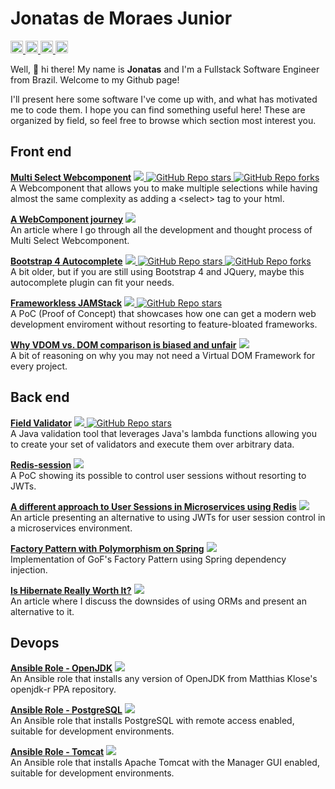 # Jonatas de Moraes Junior

<a href="https://www.linkedin.com/in/jonatas-de-moraes-junior">
  <img src="https://img.shields.io/badge/-Jonatas%20de%20Moraes%20Junior-blue?style=for-the-badge&logo=Linkedin&logoColor=white" style="height:20px"/>
</a>
<a href="https://dev.to/honatas">
  <img src="https://img.shields.io/badge/-Honatas-black?style=for-the-badge&logo=dev.to&logoColor=white" style="height:20px"/>
</a>
<a href="mailto:jmoraes@gmail.com">
  <img src="https://img.shields.io/badge/-jmoraes@gmail.com-red?style=for-the-badge&logo=Gmail&logoColor=white&link=mailto:jmoraes@gmail.com" style="height:20px"/>
</a>
<a href="https://github.com/honatas/?tab=follow">
  <img src="https://img.shields.io/github/followers/honatas?label=Follow&style=social" style="height:20px"/>
</a>
  
Well, 👋 hi there! My name is **Jonatas** and I'm a Fullstack Software Engineer from Brazil. Welcome to my Github page!  

I'll present here some software I've come up with, and what has motivated me to code them. I hope you can find something useful here! These are organized by field, so feel free to browse which section most interest you.

## Front end

[**Multi Select Webcomponent**](https://github.com/Honatas/multi-select-webcomponent)
<a href="https://www.npmjs.com/package/@honatas/multi-select-webcomponent">
  <img src="https://img.shields.io/badge/-↗-CB3837?style=plastic&logo=npm&logoColor=white"/>
</a>
<a href="https://github.com/Honatas/multi-select-webcomponent">
  <img alt="GitHub Repo stars" src="https://img.shields.io/github/stars/honatas/multi-select-webcomponent?style=social">
  <img alt="GitHub Repo forks" src="https://img.shields.io/github/forks/honatas/multi-select-webcomponent?style=social&label=Fork">
</a>  
A Webcomponent that allows you to make multiple selections while having almost the same complexity as adding a \<select\> tag to your html.  

[**A WebComponent journey**](https://dev.to/honatas/a-webcomponent-journey-1kma)
<a href="https://dev.to/honatas/a-webcomponent-journey-1kma">
  <img src="https://img.shields.io/badge/-↗-black?style=plastic&logo=dev.to&logoColor=white"/>
</a>  
An article where I go through all the development and thought process of Multi Select Webcomponent.  

[**Bootstrap 4 Autocomplete**](https://github.com/Honatas/bootstrap-4-autocomplete)
<a href="https://www.npmjs.com/package/bootstrap-4-autocomplete">
  <img src="https://img.shields.io/badge/-↗-CB3837?style=plastic&logo=npm&logoColor=white"/>
</a>
<a href="https://github.com/Honatas/bootstrap-4-autocomplete">
  <img alt="GitHub Repo stars" src="https://img.shields.io/github/stars/honatas/bootstrap-4-autocomplete?style=social">
  <img alt="GitHub Repo forks" src="https://img.shields.io/github/forks/honatas/bootstrap-4-autocomplete?style=social&label=Fork">
</a>  
A bit older, but if you are still using Bootstrap 4 and JQuery, maybe this autocomplete plugin can fit your needs.  

[**Frameworkless JAMStack**](https://github.com/Honatas/frameworkless-jamstack)
<a href="https://github.com/Honatas/frameworkless-jamstack">
  <img src="https://img.shields.io/badge/-↗-navy?style=plastic&logo=github&logoColor=white"/>
</a>
<a href="https://github.com/Honatas/frameworkless-jamstack">
  <img alt="GitHub Repo stars" src="https://img.shields.io/github/stars/honatas/frameworkless-jamstack?style=social">
</a>  
A PoC (Proof of Concept) that showcases how one can get a modern web development enviroment without resorting to feature-bloated frameworks.

[**Why VDOM vs. DOM comparison is biased and unfair**](https://dev.to/honatas/why-vdom-vs-dom-comparison-is-biased-and-unfair-471m)
<a href="https://dev.to/honatas/why-vdom-vs-dom-comparison-is-biased-and-unfair-471m">
  <img src="https://img.shields.io/badge/-↗-black?style=plastic&logo=dev.to&logoColor=white"/>
</a>  
A bit of reasoning on why you may not need a Virtual DOM Framework for every project.  


## Back end

[**Field Validator**](https://github.com/Honatas/field-validator)
<a href="https://github.com/Honatas/field-validator">
  <img src="https://img.shields.io/badge/-↗-navy?style=plastic&logo=github&logoColor=white"/>
</a>
<a href="https://github.com/Honatas/field-validator">
  <img alt="GitHub Repo stars" src="https://img.shields.io/github/stars/honatas/field-validator?style=social">
</a>  
A Java validation tool that leverages Java's lambda functions allowing you to create your set of validators and execute them over arbitrary data.  

[**Redis-session**](https://github.com/Honatas/redis-session)
<a href="https://github.com/Honatas/redis-session">
  <img src="https://img.shields.io/badge/-↗-navy?style=plastic&logo=github&logoColor=white"/>
</a>  
A PoC showing its possible to control user sessions without resorting to JWTs.

[**A different approach to User Sessions in Microservices using Redis**](https://dev.to/honatas/a-different-approach-to-user-sessions-in-microservices-5bpi)
<a href="https://dev.to/honatas/a-different-approach-to-user-sessions-in-microservices-5bpi">
  <img src="https://img.shields.io/badge/-↗-black?style=plastic&logo=dev.to&logoColor=white"/>
</a>  
An article presenting an alternative to using JWTs for user session control in a microservices environment.  

[**Factory Pattern with Polymorphism on Spring**](https://dev.to/honatas/factory-pattern-with-polymorphism-on-spring-47e)
<a href="https://dev.to/honatas/factory-pattern-with-polymorphism-on-spring-47e">
  <img src="https://img.shields.io/badge/-↗-black?style=plastic&logo=dev.to&logoColor=white"/>
</a>  
Implementation of GoF's Factory Pattern using Spring dependency injection.  

[**Is Hibernate Really Worth It?**](https://dev.to/honatas/is-hibernate-really-worth-it-1cmi)
<a href="https://dev.to/honatas/is-hibernate-really-worth-it-1cmi">
  <img src="https://img.shields.io/badge/-↗-black?style=plastic&logo=dev.to&logoColor=white"/>
</a>  
An article where I discuss the downsides of using ORMs and present an alternative to it.  


## Devops

[**Ansible Role - OpenJDK**](https://github.com/Honatas/ansible-role-openjdk-ppa)
<a href="https://galaxy.ansible.com/honatas/openjdk_ppa">
  <img src="https://img.shields.io/badge/-↗-EE0000?style=plastic&logo=Ansible&logoColor=white"/>
</a>  
An Ansible role that installs any version of OpenJDK from Matthias Klose's openjdk-r PPA repository.  

[**Ansible Role - PostgreSQL**](https://github.com/Honatas/ansible-role-postgresql-dev)
<a href="https://galaxy.ansible.com/honatas/postgresql_dev">
  <img src="https://img.shields.io/badge/-↗-EE0000?style=plastic&logo=Ansible&logoColor=white"/>
</a>  
An Ansible role that installs PostgreSQL with remote access enabled, suitable for development environments.  

[**Ansible Role - Tomcat**](https://github.com/Honatas/ansible-role-tomcat-dev)
<a href="https://galaxy.ansible.com/honatas/tomcat_dev">
  <img src="https://img.shields.io/badge/-↗-EE0000?style=plastic&logo=Ansible&logoColor=white"/>
</a>  
An Ansible role that installs Apache Tomcat with the Manager GUI enabled, suitable for development environments.
